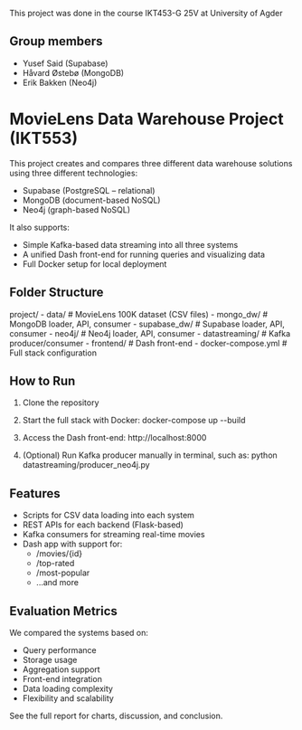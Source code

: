 This project was done in the course IKT453-G 25V at University of Agder
## Group members

- Yusef Said (Supabase)
- Håvard Østebø (MongoDB)
- Erik Bakken (Neo4j)

# MovieLens Data Warehouse Project (IKT553)

This project creates and compares three different data warehouse solutions using three different technologies:
- Supabase (PostgreSQL – relational)
- MongoDB (document-based NoSQL)
- Neo4j (graph-based NoSQL)

It also supports:
- Simple Kafka-based data streaming into all three systems
- A unified Dash front-end for running queries and visualizing data
- Full Docker setup for local deployment

## Folder Structure

project/
    - data/                  # MovieLens 100K dataset (CSV files)
    - mongo_dw/              # MongoDB loader, API, consumer
    - supabase_dw/           # Supabase loader, API, consumer
    - neo4j/                 # Neo4j loader, API, consumer
    - datastreaming/         # Kafka producer/consumer
    - frontend/              # Dash front-end
    - docker-compose.yml     # Full stack configuration
    

## How to Run

1. Clone the repository
2. Start the full stack with Docker:
   docker-compose up --build
3. Access the Dash front-end:
   http://localhost:8000

4. (Optional) Run Kafka producer manually in terminal, such as:
   python datastreaming/producer_neo4j.py

## Features

- Scripts for CSV data loading into each system
- REST APIs for each backend (Flask-based)
- Kafka consumers for streaming real-time movies
- Dash app with support for:
  - /movies/{id}
  - /top-rated
  - /most-popular
  - ...and more

## Evaluation Metrics

We compared the systems based on:
- Query performance
- Storage usage
- Aggregation support
- Front-end integration
- Data loading complexity
- Flexibility and scalability

See the full report for charts, discussion, and conclusion.



